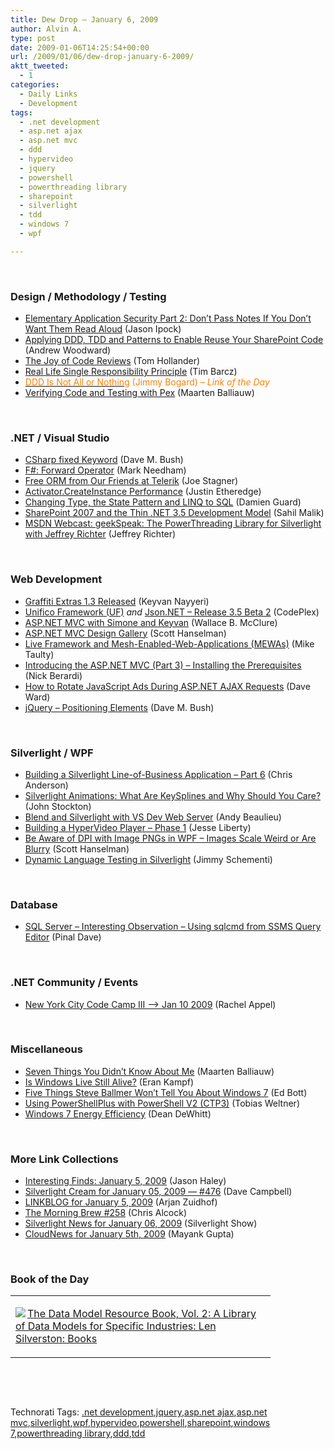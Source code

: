 ```yaml
---
title: Dew Drop – January 6, 2009
author: Alvin A.
type: post
date: 2009-01-06T14:25:54+00:00
url: /2009/01/06/dew-drop-january-6-2009/
aktt_tweeted:
  - 1
categories:
  - Daily Links
  - Development
tags:
  - .net development
  - asp.net ajax
  - asp.net mvc
  - ddd
  - hypervideo
  - jquery
  - powershell
  - powerthreading library
  - sharepoint
  - silverlight
  - tdd
  - windows 7
  - wpf

---
```

&#160;

### Design / Methodology / Testing

  * <a target="_blank" href="http://rdaarchitecture.blogspot.com/2009/01/elementary-application-security-part-2.html">Elementary Application Security Part 2: Don&#8217;t Pass Notes If You Don&#8217;t Want Them Read Aloud</a> (Jason Ipock)
  * <a target="_blank" href="http://www.21apps.com/sharepoint/applying-ddd-tdd-and-patterns-to-enable-reuse-your-sharepoint-code/">Applying DDD, TDD and Patterns to Enable Reuse Your SharePoint Code</a> (Andrew Woodward)
  * <a target="_blank" href="http://blogs.msdn.com/tomholl/archive/2009/01/06/the-joy-of-code-reviews.aspx">The Joy of Code Reviews</a> (Tom Hollander)
  * <a target="_blank" href="http://devlicio.us/blogs/tim_barcz/archive/2009/01/05/real-life-single-responsibility-principle.aspx">Real Life Single Responsibility Principle</a> (Tim Barcz)
  * <a target="_blank" href="http://www.lostechies.com/blogs/jimmy_bogard/archive/2009/01/05/ddd-is-not-all-or-nothing.aspx"><font color="#ff8000">DDD Is Not All or Nothing</font></a> <font color="#ff8000">(Jimmy Bogard) <em>– Link of the Day</em></font>
  * <a target="_blank" href="http://blog.maartenballiauw.be/post/2009/01/06/Verifying-code-and-testing-with-Pex.aspx">Verifying Code and Testing with Pex</a> (Maarten Balliauw)

&#160;

### .NET / Visual Studio

  * <a target="_blank" href="http://blog.dmbcllc.com/2009/01/05/csharp-fixed-keyword/">CSharp fixed Keyword</a> (Dave M. Bush)
  * <a target="_blank" href="http://www.markhneedham.com/blog/2009/01/06/f-forward-operator/">F#: Forward Operator</a> (Mark Needham)
  * <a target="_blank" href="http://www.misfitgeek.com/Free+ORM+From+Our+Friends+At+Telerik.aspx">Free ORM from Our Friends at Telerik</a> (Joe Stagner)
  * <a target="_blank" href="http://www.codethinked.com/post/2009/01/05/ActivatorCreateInstance-Performance.aspx">Activator.CreateInstance Performance</a> (Justin Etheredge)
  * <a target="_blank" href="http://damieng.com/blog/2009/01/05/changing-type-the-state-pattern-and-linq-to-sql">Changing Type, the State Pattern and LINQ to SQL</a> (Damien Guard)
  * <a target="_blank" href="http://www.devx.com/codemag/Article/40508?trk=DXRSS_DOTNET">SharePoint 2007 and the Thin .NET 3.5 Development Model</a> (Sahil Malik)
  * <a target="_blank" href="http://www.wintellect.com/CS/blogs/jeffreyr/archive/2009/01/06/msdn-webcast-geekspeak-the-powerthreading-library-for-silverlight-with-jeffrey-richter.aspx">MSDN Webcast: geekSpeak: The PowerThreading Library for Silverlight with Jeffrey Richter</a> (Jeffrey Richter)

&#160;

### Web Development

  * <a target="_blank" href="http://nayyeri.net/blog/graffiti-extras-1-3-released/">Graffiti Extras 1.3 Released</a> (Keyvan Nayyeri)
  * <a target="_blank" href="http://www.codeplex.com/unifico">Unifico Framework (UF)</a>&#160;_and_&#160;<a target="_blank" href="http://www.codeplex.com/Json/Release/ProjectReleases.aspx?ReleaseId=21341">Json.NET &#8211; Release 3.5 Beta 2</a> (CodePlex)
  * <a target="_blank" href="http://morewally.com/cs/blogs/wallym/archive/2009/01/05/asp-net-mvc-with-simone-and-keyvan.aspx">ASP.NET MVC with Simone and Keyvan</a> (Wallace B. McClure)
  * <a target="_blank" href="http://www.hanselman.com/blog/ASPNETMVCDesignGallery.aspx">ASP.NET MVC Design Gallery</a> (Scott Hanselman)
  * <a target="_blank" href="http://mtaulty.com/CommunityServer/blogs/mike_taultys_blog/archive/2009/01/05/live-framework-and-mesh-enabled-web-applications-mewas.aspx">Live Framework and Mesh-Enabled-Web-Applications (MEWAs)</a> (Mike Taulty)
  * <a target="_blank" href="http://www.coderjournal.com/2009/01/introducing-aspnet-mvc-part-3-installing-prerequisites/">Introducing the ASP.NET MVC (Part 3) &#8211; Installing the Prerequisites</a> (Nick Berardi)
  * <a target="_blank" href="http://encosia.com/2009/01/04/how-to-rotate-javascript-ads-during-aspnet-ajax-requests/">How to Rotate JavaScript Ads During ASP.NET AJAX Requests</a> (Dave Ward)
  * <a target="_blank" href="http://blog.dmbcllc.com/2009/01/06/jquery-positioning-elements/">jQuery &#8211; Positioning Elements</a> (Dave M. Bush)

&#160;

### Silverlight / WPF

  * <a target="_blank" href="http://www.silverlightshow.net/items/Building-a-Silverlight-Line-Of-Business-Application-Part-6.aspx">Building a Silverlight Line-of-Business Application – Part 6</a> (Chris Anderson)
  * <a target="_blank" href="http://riathoughts.com/blog/silverlight/silverlight-animations-what-are-keysplines-and-why-should-you-care/">Silverlight Animations: What Are KeySplines and Why Should You Care?</a> (John Stockton)
  * <a target="_blank" href="http://www.andybeaulieu.com/Default.aspx?tabid=67&EntryID=132">Blend and Silverlight with VS Dev Web Server</a> (Andy Beaulieu)
  * <a target="_blank" href="http://silverlight.net/blogs/jesseliberty/archive/2009/01/05/building-a-hypervideo-player-phase-1.aspx">Building a HyperVideo Player &#8211; Phase 1</a> (Jesse Liberty)
  * <a target="_blank" href="http://www.hanselman.com/blog/BeAwareOfDPIWithImagePNGsInWPFImagesScaleWeirdOrAreBlurry.aspx">Be Aware of DPI with Image PNGs in WPF &#8211; Images Scale Weird or Are Blurry</a> (Scott Hanselman)
  * <a target="_blank" href="http://blog.jimmy.schementi.com/2009/01/dynamic-language-testing-in-silverlight.html">Dynamic Language Testing in Silverlight</a> (Jimmy Schementi)

&#160;

### Database

  * <a target="_blank" href="http://blog.sqlauthority.com/2009/01/06/sql-server-interesting-observation-using-sqlcmd-from-ssms-query-editor/">SQL Server &#8211; Interesting Observation &#8211; Using sqlcmd from SSMS Query Editor</a> (Pinal Dave)

&#160;

### .NET Community / Events

  * <a target="_blank" href="http://rachelappel.com/speaking/new-york-city-code-camp-iii-ndash-gt-jan-10-2008/">New York City Code Camp III &#8211;> Jan 10 2009</a> (Rachel Appel)

&#160;

### Miscellaneous

  * <a target="_blank" href="http://blog.maartenballiauw.be/post/2009/01/05/Seven-things-you-didnt-know-about-me.aspx">Seven Things You Didn&#8217;t Know About Me</a> (Maarten Balliauw)
  * <a target="_blank" href="http://www.developerzen.com/2009/01/05/is-windows-live-still-alive/">Is Windows Live Still Alive?</a> (Eran Kampf)
  * <a target="_blank" href="http://blogs.zdnet.com/Bott/?p=631">Five Things Steve Ballmer Won&#8217;t Tell You About Windows 7</a> (Ed Bott)
  * <a target="_blank" href="http://powershell.com/cs/blogs/tobias/archive/2009/01/04/using-powershellplus-with-powershell-v2-ctp3.aspx">Using PowerShellPlus with PowerShell V2 (CTP3)</a> (Tobias Weltner)
  * <a target="_blank" href="http://blogs.msdn.com/e7/archive/2009/01/06/windows-7-energy-efficiency.aspx">Windows 7 Energy Efficiency</a> (Dean DeWhitt)

&#160;

### More Link Collections

  * <a target="_blank" href="http://jasonhaley.com/blog/archive/2009/01/05/142667.aspx">Interesting Finds: January 5, 2009</a> (Jason Haley)
  * <a target="_blank" href="http://geekswithblogs.net/WynApseTechnicalMusings/archive/2009/01/05/128374.aspx">Silverlight Cream for January 05, 2009 &#8212; #476</a> (Dave Campbell)
  * <a target="_blank" href="http://www.arjansworld.com/2009/01/05/linkblog-for-january-5-2009/">LINKBLOG for January 5, 2009</a> (Arjan Zuidhof)
  * <a target="_blank" href="http://blog.cwa.me.uk/2009/01/06/the-morning-brew-258/">The Morning Brew #258</a> (Chris Alcock)
  * <a target="_blank" href="http://www.silverlightshow.net/news/Silverlight-News-for-January-06-2008.aspx">Silverlight News for January 06, 2009</a> (Silverlight Show)
  * <a target="_blank" href="http://www.cloudave.com/link/cloudnews-for-january-5th-2009">CloudNews for January 5th, 2009</a> (Mayank Gupta)

&#160;

### Book of the Day

<div style="padding-bottom: 0px; margin: 0px; padding-left: 0px; padding-right: 0px; display: inline; float: none; padding-top: 0px" id="scid:7dc1bd33-94bd-46fd-a20b-0131235bcd47:98625fdf-42c3-4029-b2a4-43a43fea4236" class="wlWriterEditableSmartContent">
  <table cellspacing="0" cellpadding="2" width="400" border="0" unselectable="on">
    <tr>
      <td valign="top" width="400">
        <p>
          <a title="The Data Model Resource Book, Vol. 2: A Library of Data Models for Specific Industries: Len Silverston: Books" href="http://www.amazon.com/exec/obidos/ASIN/0471353485/alvinashcraft-20"><img data-recalc-dims="1" decoding="async" src="https://i0.wp.com/images.amazon.com/images/P/0471353485.01.MZZZZZZZ.jpg?w=660" border="0" align="left" style="float:left" />The Data Model Resource Book, Vol. 2: A Library of Data Models for Specific Industries: Len Silverston: Books</a>
        </p>
      </td>
    </tr>
  </table>
</div>

&#160;

<div style="padding-bottom: 0px; margin: 0px; padding-left: 0px; padding-right: 0px; display: inline; float: none; padding-top: 0px" id="scid:C16BAC14-9A3D-4c50-9394-FBFEF7A93539:64867c56-006f-4bf9-85d8-3862ebec42a0" class="wlWriterEditableSmartContent">
  <!--dotnetkickit-->
</div>

&#160;

<div style="padding-bottom: 0px; margin: 0px; padding-left: 0px; padding-right: 0px; display: inline; float: none; padding-top: 0px" id="scid:0767317B-992E-4b12-91E0-4F059A8CECA8:866ee73a-33de-4dcf-ba59-123d6960ce24" class="wlWriterEditableSmartContent">
  Technorati Tags: <a href="http://technorati.com/tags/.net+development" rel="tag">.net development</a>,<a href="http://technorati.com/tags/jquery" rel="tag">jquery</a>,<a href="http://technorati.com/tags/asp.net+ajax" rel="tag">asp.net ajax</a>,<a href="http://technorati.com/tags/asp.net+mvc" rel="tag">asp.net mvc</a>,<a href="http://technorati.com/tags/silverlight" rel="tag">silverlight</a>,<a href="http://technorati.com/tags/wpf" rel="tag">wpf</a>,<a href="http://technorati.com/tags/hypervideo" rel="tag">hypervideo</a>,<a href="http://technorati.com/tags/powershell" rel="tag">powershell</a>,<a href="http://technorati.com/tags/sharepoint" rel="tag">sharepoint</a>,<a href="http://technorati.com/tags/windows+7" rel="tag">windows 7</a>,<a href="http://technorati.com/tags/powerthreading+library" rel="tag">powerthreading library</a>,<a href="http://technorati.com/tags/ddd" rel="tag">ddd</a>,<a href="http://technorati.com/tags/tdd" rel="tag">tdd</a>
</div>